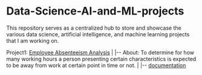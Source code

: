 # Data-Science-AI-and-ML-projects
This repository serves as a centralized hub to store and showcase the various data science, 
artificial intelligence, and machine learning projects that I am working on. 

Project1: [Employee Absenteeism Analysis](https://github.com/abhivik/Data-Science-AI-and-ML-projects/tree/main/1.%20Employee%20Absenteeism%20Analysis)
|   |-- About: To determine for how many working hours a person presenting certain characteristics
               is expected to be away from work at certain point in time or not.
|   |-- [documentation](https://medium.com/@abhivik/employee-absenteeism-analysis-a-step-by-step-project-using-python-sql-and-tableau-b7b6bfcb50f1)
